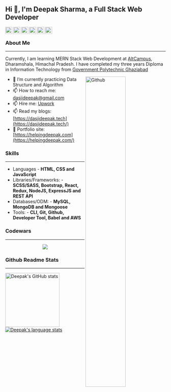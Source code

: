 ## Hi 👋, I'm Deepak Sharma, a Full Stack Web Developer ##

<a href="https://www.linkedin.com/in/dasjideepak/">
  <img align="left" alt="Deepak's Linkdein" width="22px" src="https://cdn.jsdelivr.net/npm/simple-icons@v3/icons/linkedin.svg" />
</a>
<a href="https://twitter.com/dasjideepak">
  <img align="left" alt="Deepak's Twitter" width="22px" src="https://cdn.jsdelivr.net/npm/simple-icons@v3/icons/twitter.svg" />
</a>
<a href="https://medium.com/@dasjideepak">
  <img align="left" alt="Deepak's Medium" width="22px" src="https://cdn.jsdelivr.net/npm/simple-icons@v3/icons/medium.svg" />
</a>
<a href="https://github.com/dasjideepak">
  <img align="left" alt="Deepak's Github" width="22px" src="https://cdn.jsdelivr.net/npm/simple-icons@v3/icons/github.svg" />
</a>
<a href="https://www.instagram.com/dasjideepak/">
  <img align="left" alt="Deepak's Instagram" width="22px" src="https://cdn.jsdelivr.net/npm/simple-icons@v3/icons/instagram.svg" />
</a>
<a href="https://www.facebook.com/dasjideepak">
  <img align="left" alt="Deepak's Facebook" width="22px" src="https://cdn.jsdelivr.net/npm/simple-icons@v3/icons/facebook.svg" />
</a>
&nbsp;

### About Me ###
----------------------------------------------------------------------------------------------------------------------------
Currently, I am learning MERN Stack Web Development at [AltCampus](https://altcampus.io/), Dharamshala, Himachal Pradesh.
I have completed my three years Diploma in Information Technology from [Government Polytechnic Ghaziabad](https://gpghaziabad.ac.in/)

<img width="50%" align="right" alt="Github" src="https://raw.githubusercontent.com/onimur/.github/master/.resources/git-header.svg" />

- 🔭 I’m currently practicing Data Structure and Algorithm
- 📫 How to reach me: dasjideepak@gmail.com
- 📫 Hire me: [Upwork](https://www.upwork.com/o/profiles/users/~012387cc899aca58d5/)
- 📫 Read my blogs: [https://dasjideepak.tech](https://dasjideepak.tech/)
- 🎯 Portfolio site: [https://helpingdeepak.com](https://helpingdeepak.com/)

### Skills ###
----------------------------------------------------------------------------------------------------------------------------
- Languages - **HTML, CSS and JavaScript**
- Libraries/Frameworks: - **SCSS/SASS, Bootstrap, React, Redux, NodeJS, ExpressJS and REST API**
- Databases/ODM: - **MySQL, MongoDB and Mongoose**
- Tools: - **CLI, Git, Github, Developer Tool, Babel and AWS**

### Codewars ###
----------------------------------------------------------------------------------------------------------------------------
<p align="center">
  <a href="https://www.codewars.com/users/dasjideepak">
    <img src="https://www.codewars.com/users/dasjideepak/badges/large" />
  </a>
</p>  

### Github Readme Stats ###
----------------------------------------------------------------------------------------------------------------------------
<a href="https://profile-summary-for-github.com/user/dasjideepak">
  <img align="left" height="170px" src="https://github-readme-stats.vercel.app/api?username=dasjideepak&show_icons=true&line_height=27&count_private=true&include_all_commits=true" alt="Deepak's GitHub stats"/>
  <img src="https://github-readme-stats.vercel.app/api/top-langs/?username=dasjideepak&hide_langs_below=5&layout=compact" alt="Deepak's language stats"/>
</a>
